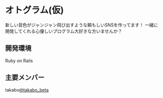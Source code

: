 # オトグラム(仮)

新しい音色がジャンジャン飛び出すような頼もしいSNSを作ってます！
一緒に開発してくれる心優しいプログラム大好きな方いませんか？

## 開発環境

Ruby on Rails

## 主要メンバー

takabo[@takabo_beta](https://twitter.com/takabo_beta)
